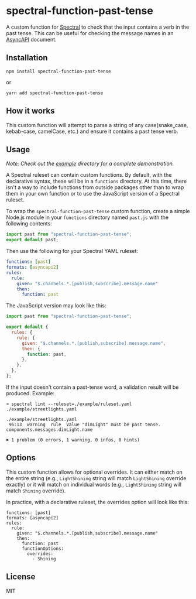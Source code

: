 # spectral-function-past-tense

A custom function for [Spectral](https://github.com/stoplightio/spectral) to check that the input contains a verb in the
past tense. This can be useful for checking the message names in an [AsyncAPI](https://www.asyncapi.com/) document.

## Installation

```
npm install spectral-function-past-tense
```

or

```
yarn add spectral-function-past-tense
```

## How it works

This custom function will attempt to parse a string of any case(snake_case, kebab-case, camelCase, etc.) and ensure it
contains a past tense verb.

## Usage

_Note: Check out the [example](https://github.com/kevinswiber/spectral-function-past-tense/tree/main/example) directory
for a complete demonstration._

A Spectral ruleset can contain custom functions. By default, with the declarative syntax, these will be in a `functions`
directory. At this time, there isn't a way to include functions from outside packages other than to wrap them in your
own function or to use the JavaScript version of a Spectral ruleset.

To wrap the `spectral-function-past-tense` custom function, create a simple Node.js module in your `functions` directory
named `past.js` with the following contents:

```js
import past from "spectral-function-past-tense";
export default past;
```

Then use the following for your Spectral YAML ruleset:

```yaml
functions: [past]
formats: [asyncapi2]
rules:
  rule:
    given: "$.channels.*.[publish,subscribe].message.name"
    then:
      function: past
```

The JavaScript version may look like this:

```js
import past from "spectral-function-past-tense";

export default {
  rules: {
    rule: {
      given: "$.channels.*.[publish,subscribe].message.name",
      then: {
        function: past,
      },
    },
  },
};
```

If the input doesn't contain a past-tense word, a validation result will be produced. Example:

```
➜ spectral lint --ruleset=./example/ruleset.yaml ./example/streetlights.yaml

./example/streetlights.yaml
 96:13  warning  rule  Value "dimLight" must be past tense.  components.messages.dimLight.name

✖ 1 problem (0 errors, 1 warning, 0 infos, 0 hints)
```

## Options

This custom function allows for optional overrides. It can either match on the entire string (e.g., `LightShining`
string will match `LightShining` override exactly) or it will match on individual words (e.g., `LightShining` string
will match `Shining` override).

In practice, with a declarative ruleset, the overrides option will look like this:

```
functions: [past]
formats: [asyncapi2]
rules:
  rule:
    given: "$.channels.*.[publish,subscribe].message.name"
    then:
      function: past
      functionOptions:
        overrides:
          - Shining
```

## License

MIT
